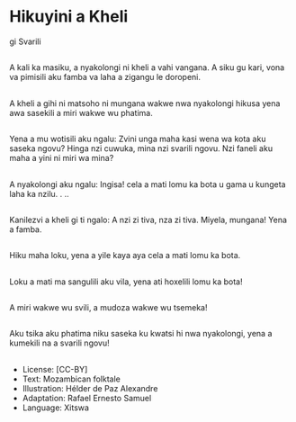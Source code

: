 # Hikuyini a Kheli
gi Svarili

##
A kali ka masiku, a
nyakolongi ni kheli a
vahi vangana.
A siku gu kari, vona va
pimisili aku famba va
laha a zigangu le
doropeni.


##
A kheli a gihi ni
matsoho ni mungana
wakwe nwa nyakolongi
hikusa yena awa
sasekili a miri wakwe
wu phatima.


##
Yena a mu wotisili aku
ngalu: Zvini unga maha
kasi wena wa kota aku
saseka ngovu?
Hinga nzi cuwuka, mina
nzi svarili ngovu. Nzi
faneli aku maha a yini
ni miri wa mina?


##
A nyakolongi aku ngalu:
Ingisa! cela a mati lomu
ka bota u gama u
kungeta laha ka nzilu. .
..


##
Kanilezvi a kheli gi ti
ngalo: A nzi zi tiva, nza
zi tiva. Miyela,
mungana!
Yena a famba.


##
Hiku maha loku, yena a
yile kaya aya cela a
mati lomu ka bota.


##
Loku a mati ma
sangulili aku vila, yena
ati hoxelili lomu ka
bota!


##
A miri wakwe wu svili, a
mudoza wakwe wu
tsemeka!


##
Aku tsika aku phatima
niku saseka ku kwatsi hi
nwa nyakolongi, yena a
kumekili na a svarili
ngovu!


##
* License: [CC-BY]
* Text: Mozambican folktale
* Illustration: Hélder de Paz Alexandre
* Adaptation: Rafael Ernesto Samuel
* Language: Xitswa

